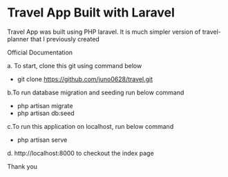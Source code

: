 # Travel App Built with Laravel


Travel App was built using PHP laravel. It is much simpler version of travel-planner that I previously created 

Official Documentation

a. To start, clone this git using command below

- git clone https://github.com/juno0628/travel.git

b.To run database migration and seeding run below command
- php artisan migrate
- php artisan db:seed

c.To run this application on localhost, run below command
- php artisan serve

d. http://localhost:8000 to checkout the index page  

Thank you

